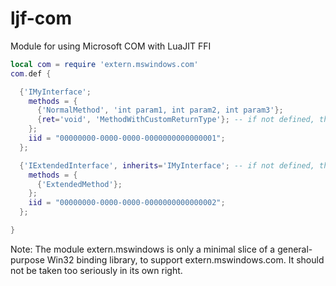 ljf-com
=======

Module for using Microsoft COM with LuaJIT FFI


```lua
local com = require 'extern.mswindows.com'
com.def {

  {'IMyInterface';
    methods = {
      {'NormalMethod', 'int param1, int param2, int param3'};
      {ret='void', 'MethodWithCustomReturnType'}; -- if not defined, the return type is int/HRESULT
    };
    iid = "00000000-0000-0000-0000000000000001";
  };

  {'IExtendedInterface', inherits='IMyInterface'; -- if not defined, the interface inherits from IUnknown
    methods = {
      {'ExtendedMethod'};
    };
    iid = "00000000-0000-0000-0000000000000002";
  };

}
```

Note: The module extern.mswindows is only a minimal slice of a general-purpose Win32 binding library, to support extern.mswindows.com. It should not be taken too seriously in its own right.
